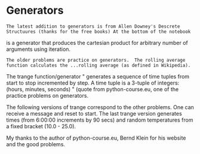 # Generators

    The latest addition to generators is from Allen Downey's Descrete Structuures (thanks for the free books) At the bottom of the notebook
  is a generator that produces the cartesian product for arbitrary number of arguments using iteration.

  
  
    The older problems are practice on generators.  The rolling average function calculates the ...rolling average (as defined in Wikipedia).
  
  The trange function/generator " generates a sequence of time tuples from start to stop incremented by step. A time tuple is a 3-tuple of integers: (hours, minutes, seconds) " (quote from python-course.eu, one of the practice problems on generators.
  
  The following versions of trange correspond to the other problems. One can receive a message and reset to start.
  The last trange version generates times (from 6:00:00  increments by 90 secs) and random temperatures from a fixed bracket (10.0 - 25.0).
  
  
  
  My thanks to the author of python-course.eu, Bernd Klein for his website and the good problems.
  
  
